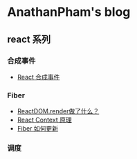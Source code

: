 # AnathanPham's blog

## react 系列

### 合成事件

- [React 合成事件](https://github.com/AnathanPham/blog/issues/23)

### Fiber
- [ReactDOM.render做了什么？](https://github.com/AnathanPham/blog/issues/26)
- [React Context 原理](https://github.com/AnathanPham/blog/issues/25)
- [Fiber 如何更新](https://github.com/AnathanPham/blog/issues/16)

### 调度
